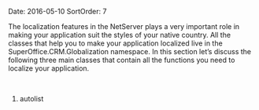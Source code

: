Date: 2016-05-10
SortOrder: 7

The localization features in the NetServer plays a very important role in making your application suit the styles of your native country. All the classes that help you to make your application localized live in the SuperOffice.CRM.Globalization namespace. In this section let’s discuss the following three main classes that contain all the functions you need to localize your application.

 

1. autolist
